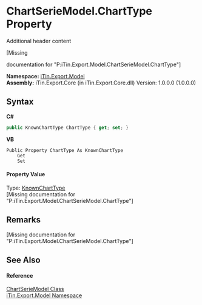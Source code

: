 # ChartSerieModel.ChartType Property 
Additional header content 

\[Missing <summary> documentation for "P:iTin.Export.Model.ChartSerieModel.ChartType"\]

**Namespace:**&nbsp;<a href="ef57ffcc-e95e-b212-5a46-9aa6f5a3511f">iTin.Export.Model</a><br />**Assembly:**&nbsp;iTin.Export.Core (in iTin.Export.Core.dll) Version: 1.0.0.0 (1.0.0.0)

## Syntax

**C#**<br />
``` C#
public KnownChartType ChartType { get; set; }
```

**VB**<br />
``` VB
Public Property ChartType As KnownChartType
	Get
	Set
```


#### Property Value
Type: <a href="784fb6ae-09f0-e140-aea8-24af68d57772">KnownChartType</a><br />\[Missing <value> documentation for "P:iTin.Export.Model.ChartSerieModel.ChartType"\]

## Remarks
\[Missing <remarks> documentation for "P:iTin.Export.Model.ChartSerieModel.ChartType"\]

## See Also


#### Reference
<a href="2d59a018-86fd-e2a2-ce65-d001fb8d7888">ChartSerieModel Class</a><br /><a href="ef57ffcc-e95e-b212-5a46-9aa6f5a3511f">iTin.Export.Model Namespace</a><br />
